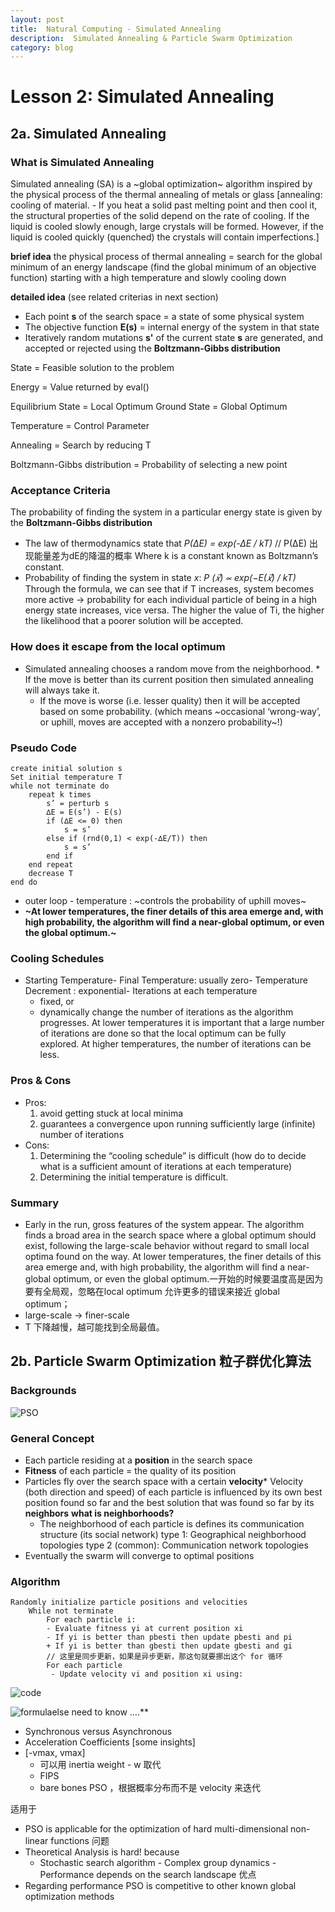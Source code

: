 ```yaml
---
layout: post
title:  Natural Computing - Simulated Annealing
description:  Simulated Annealing & Particle Swarm Optimization
category: blog
---
```



# Lesson 2: Simulated Annealing
## 2a. Simulated Annealing

### What is Simulated Annealing
Simulated annealing (SA) is a ~global optimization~ algorithm inspired by the physical process of the thermal annealing of metals or glass
[annealing: cooling of material.  - If you heat a solid past melting point and then cool it, the structural properties of the solid depend on the rate of cooling. If the liquid is cooled slowly enough, large crystals will be formed. However, if the liquid is cooled quickly (quenched) the crystals will contain imperfections.]

 

**brief idea**
the physical process of thermal annealing = search for the global minimum of an energy landscape (find the global minimum of an objective function)
starting with a high temperature and slowly cooling down

 **detailed idea** (see related criterias in next section)

* Each point **s** of the search space = a state of some physical system
* The objective function **E(s)** = internal energy of the system in that state
* Iteratively random mutations **s'** of the current state **s** are generated, and accepted or rejected using the **Boltzmann-Gibbs distribution**

 

State  =  Feasible solution to the problem   

Energy = Value returned by eval() ​    

Equilibrium State = Local Optimum Ground State = Global Optimum ​      

Temperature = Control Parameter   

Annealing = Search by reducing T    

Boltzmann-Gibbs distribution = Probability of selecting a new point  	    

  


### Acceptance Criteria
The probability of finding the system in a particular energy state is given by the **Boltzmann-Gibbs distribution**
- The law of thermodynamics state that 	*P(∆E) = exp(-∆E / kT)*  // P(∆E) 出现能量差为dE的降温的概率
  Where k is a constant known as Boltzmann’s constant.
- Probability of finding the system in state *x*:
   *P (𝑥⃗) ∝ exp(−E(𝑥⃗) / kT)*
   Through the formula, we can see that if T increases, system becomes more active -> probability for each individual particle of being in a high energy  state increases, vice versa.
   The higher the value of Ti, the higher the likelihood that a poorer solution will be accepted. 
### How does it escape from the local optimum
* Simulated annealing chooses a random move from the neighborhood.	* If the move is better than its current position then simulated annealing will always take it. 
  * If the move is worse (i.e. lesser quality) then it will be accepted based on some probability. (which means ~occasional ‘wrong-way’, or uphill, moves are accepted with a nonzero probability~!)

### Pseudo Code
```
create initial solution s
Set initial temperature T
while not terminate do  
	repeat k times    
		s’ = perturb s    
		∆E = E(s’) - E(s)    
		if (∆E <= 0) then      
			s = s’    
		else if (rnd(0,1) < exp(-∆E/T)) then		
			s = s’ 
		end if  
	end repeat  
	decrease T
end do
```

* outer loop - temperature : ~controls the probability of uphill moves~
* **~At lower temperatures, the finer details of this area emerge and, with high probability, the algorithm will find a near-global optimum, or even the global optimum.~**

### Cooling Schedules
* Starting Temperature- Final Temperature: usually zero- Temperature Decrement : exponential- Iterations at each temperature 
  - fixed, or
  - dynamically change the number of iterations as the algorithm progresses. At lower temperatures it is important that a large number of iterations are done so that the local optimum can be fully explored. At higher temperatures, the number of iterations can be less.

### Pros & Cons
* Pros: 
  1. avoid getting stuck at local minima
  2. guarantees a convergence upon running sufficiently large (infinite) number of iterations
* Cons:
  1. Determining the “cooling schedule” is difficult (how do to decide what is a sufficient amount of iterations at each temperature)
  2. Determining the initial temperature is difficult.


### Summary
* Early in the run, gross features of the system appear. The algorithm finds a broad area in the search space where a global optimum should exist, following the large-scale behavior without regard to small local optima found on the way. At lower temperatures, the finer details of this area emerge and, with high probability, the algorithm will find a near-global optimum, or even the global optimum.一开始的时候要温度高是因为要有全局观，忽略在local optimum 允许更多的错误来接近 global optimum；
* large-scale -> finer-scale
* T 下降越慢，越可能找到全局最值。



## 2b. Particle Swarm Optimization 粒子群优化算法
### Backgrounds
![PSO](../../images/postImages/2017-10-29-sa/PSO.png)

### General Concept
* Each particle residing at a **position** in the search space
* **Fitness** of each particle = the quality of its position
* Particles fly over the search space with a certain **velocity***  Velocity (both direction and speed) of each particle is influenced by its own best position found so far and the best solution that was found so far by its **neighbors**
  **what is neighborhoods?**
  - The neighborhood of each particle is defines its communication structure (its social network)
    type 1: Geographical neighborhood topologies 
    type 2 (common): Communication network topologies
* Eventually the swarm will converge to optimal positions


### Algorithm
```
Randomly initialize particle positions and velocities 
	While not terminate
		For each particle i:		
        - Evaluate fitness yi at current position xi		 
        - If yi is better than pbesti then update pbesti and pi		 
        + If yi is better than gbesti then update gbesti and gi 
		// 这里是同步更新，如果是异步更新，那这句就要挪出这个 for 循环
		For each particle
		 - Update velocity vi and position xi using:
```
![code](../../images/postImages/2017-10-29-sa/code.png)

![formula](../../images/postImages/2017-10-29-sa/formula.png)else need to know ….**

* Synchronous versus Asynchronous
* Acceleration Coefficients  [some insights]
* [-vmax, vmax] 
  * 可以用 inertia weight - w 取代
  - FIPS 
  - bare bones PSO ，根据概率分布而不是 velocity 来迭代



适用于
- PSO is applicable for the optimization of hard multi-dimensional non-linear functions
  问题
- Theoretical Analysis is hard! because
  - Stochastic search algorithm	- Complex group dynamics	- Performance depends on the search landscape
    优点
- Regarding performance PSO is competitive to other known global optimization methods
